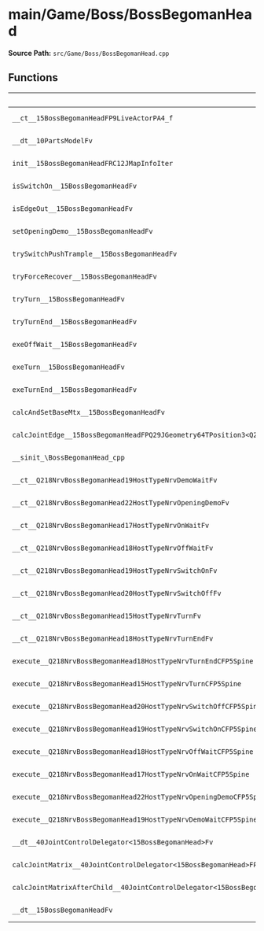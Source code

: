 # main/Game/Boss/BossBegomanHead

**Source Path:** `src/Game/Boss/BossBegomanHead.cpp`

## Functions

| Name | Address | Match % |
|------|---------|---------|
| `__ct__15BossBegomanHeadFP9LiveActorPA4_f` | `0x80036BE4` | :white_check_mark: (100.0%) |
| `__dt__10PartsModelFv` | `0x80036C4C` | :x: (95.7%) |
| `init__15BossBegomanHeadFRC12JMapInfoIter` | `0x80036CA8` | :white_check_mark: (100.0%) |
| `isSwitchOn__15BossBegomanHeadFv` | `0x80036DB8` | :white_check_mark: (100.0%) |
| `isEdgeOut__15BossBegomanHeadFv` | `0x80036E40` | :white_check_mark: (100.0%) |
| `setOpeningDemo__15BossBegomanHeadFv` | `0x80036EC8` | :white_check_mark: (100.0%) |
| `trySwitchPushTrample__15BossBegomanHeadFv` | `0x80036ED0` | :white_check_mark: (100.0%) |
| `tryForceRecover__15BossBegomanHeadFv` | `0x80036ED8` | :white_check_mark: (100.0%) |
| `tryTurn__15BossBegomanHeadFv` | `0x80036EE0` | :white_check_mark: (100.0%) |
| `tryTurnEnd__15BossBegomanHeadFv` | `0x80036EE8` | :white_check_mark: (100.0%) |
| `exeOffWait__15BossBegomanHeadFv` | `0x80036EF0` | :white_check_mark: (100.0%) |
| `exeTurn__15BossBegomanHeadFv` | `0x80036F44` | :white_check_mark: (100.0%) |
| `exeTurnEnd__15BossBegomanHeadFv` | `0x80036F98` | :white_check_mark: (100.0%) |
| `calcAndSetBaseMtx__15BossBegomanHeadFv` | `0x80036FF8` | :white_check_mark: (100.0%) |
| `calcJointEdge__15BossBegomanHeadFPQ29JGeometry64TPosition3<Q29JGeometry38TMatrix34<Q29JGeometry13SMatrix34C<f>>>RC19JointControllerInfo` | `0x8003702C` | :x: (19.3%) |
| `__sinit_\BossBegomanHead_cpp` | `0x80037178` | :white_check_mark: (100.0%) |
| `__ct__Q218NrvBossBegomanHead19HostTypeNrvDemoWaitFv` | `0x800371D4` | :white_check_mark: (100.0%) |
| `__ct__Q218NrvBossBegomanHead22HostTypeNrvOpeningDemoFv` | `0x800371E4` | :white_check_mark: (100.0%) |
| `__ct__Q218NrvBossBegomanHead17HostTypeNrvOnWaitFv` | `0x800371F4` | :white_check_mark: (100.0%) |
| `__ct__Q218NrvBossBegomanHead18HostTypeNrvOffWaitFv` | `0x80037204` | :white_check_mark: (100.0%) |
| `__ct__Q218NrvBossBegomanHead19HostTypeNrvSwitchOnFv` | `0x80037214` | :white_check_mark: (100.0%) |
| `__ct__Q218NrvBossBegomanHead20HostTypeNrvSwitchOffFv` | `0x80037224` | :white_check_mark: (100.0%) |
| `__ct__Q218NrvBossBegomanHead15HostTypeNrvTurnFv` | `0x80037234` | :white_check_mark: (100.0%) |
| `__ct__Q218NrvBossBegomanHead18HostTypeNrvTurnEndFv` | `0x80037244` | :white_check_mark: (100.0%) |
| `execute__Q218NrvBossBegomanHead18HostTypeNrvTurnEndCFP5Spine` | `0x80037254` | :white_check_mark: (100.0%) |
| `execute__Q218NrvBossBegomanHead15HostTypeNrvTurnCFP5Spine` | `0x8003725C` | :white_check_mark: (100.0%) |
| `execute__Q218NrvBossBegomanHead20HostTypeNrvSwitchOffCFP5Spine` | `0x80037264` | :x: (80.0%) |
| `execute__Q218NrvBossBegomanHead19HostTypeNrvSwitchOnCFP5Spine` | `0x800372B4` | :x: (80.0%) |
| `execute__Q218NrvBossBegomanHead18HostTypeNrvOffWaitCFP5Spine` | `0x80037304` | :white_check_mark: (100.0%) |
| `execute__Q218NrvBossBegomanHead17HostTypeNrvOnWaitCFP5Spine` | `0x8003730C` | :white_check_mark: (100.0%) |
| `execute__Q218NrvBossBegomanHead22HostTypeNrvOpeningDemoCFP5Spine` | `0x80037354` | :white_check_mark: (100.0%) |
| `execute__Q218NrvBossBegomanHead19HostTypeNrvDemoWaitCFP5Spine` | `0x8003739C` | :white_check_mark: (100.0%) |
| `__dt__40JointControlDelegator<15BossBegomanHead>Fv` | `0x800373E4` | :white_check_mark: (100.0%) |
| `calcJointMatrix__40JointControlDelegator<15BossBegomanHead>FPQ29JGeometry64TPosition3<Q29JGeometry38TMatrix34<Q29JGeometry13SMatrix34C<f>>>RC19JointControllerInfo` | `0x80037424` | :white_check_mark: (100.0%) |
| `calcJointMatrixAfterChild__40JointControlDelegator<15BossBegomanHead>FPQ29JGeometry64TPosition3<Q29JGeometry38TMatrix34<Q29JGeometry13SMatrix34C<f>>>RC19JointControllerInfo` | `0x8003748C` | :white_check_mark: (100.0%) |
| `__dt__15BossBegomanHeadFv` | `0x800374F4` | :x: (95.7%) |